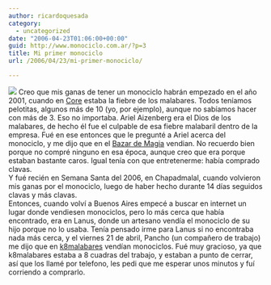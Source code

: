 ```yaml
---
author: ricardoquesada
category:
  - uncategorized
date: "2006-04-23T01:06:00+00:00"
guid: http://www.monociclo.com.ar/?p=3
title: Mi primer monociclo
url: /2006/04/23/mi-primer-monociclo/

---
```

[![](http://photos1.blogger.com/blogger/3750/1778/200/image5.jpg)](http://photos1.blogger.com/blogger/3750/1778/1600/image5.jpg) Creo que mis ganas de tener un monociclo habrán empezado en el año 2001, cuando en [Core](http://www.coresecurity.com) estaba la fiebre de los malabares. Todos teníamos pelotitas, algunos más de 10 (yo, por ejemplo), aunque no sabíamos hacer con más de 3. Eso no importaba. Ariel Aizenberg era el Dios de los malabares, de hecho él fue el culpable de esa fiebre malabaril dentro de la empresa. Fué en ese entonces que le pregunté a Ariel acerca del monociclo, y me dijo que en el [Bazar de Magia](http://www.bazardemagia.com) vendian. No recuerdo bien porque no compré ninguno en esa época, aunque creo que era porque estaban bastante caros. Igual tenía con que entretenerme: había comprado clavas.  
Y fué recién en Semana Santa del 2006, en Chapadmalal, cuando volvieron mis ganas por el monociclo, luego de haber hecho durante 14 días seguidos clavas y más clavas.  
Entonces, cuando volví a Buenos Aires empecé a buscar en internet un lugar donde vendiesen monociclos, pero lo más cerca que había encontrado, era en Lanus, donde un artesano vendía el monociclo de su hijo porque no lo usaba. Tenía pensado irme para Lanus si no encontraba nada más cerca, y el viernes 21 de abril, Pancho (un compañero de trabajo) me dijo que en [k8malabares](http://www.k8malabares.com.ar/) vendían monociclos. Fué muy gracioso, ya que k8malabares estaba a 8 cuadras del trabajo, y estaban a punto de cerrar, así que los llamé por telefono, les pedi que me esperar unos minutos y fuí corriendo a comprarlo.
